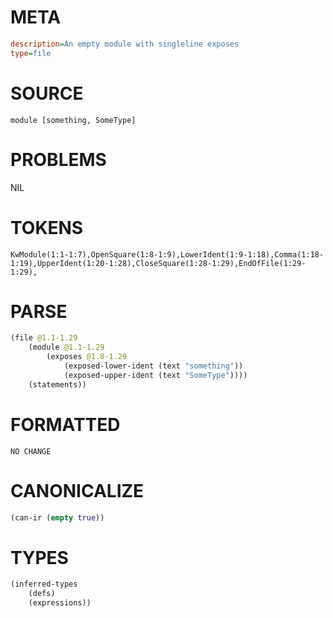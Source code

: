# META
~~~ini
description=An empty module with singleline exposes
type=file
~~~
# SOURCE
~~~roc
module [something, SomeType]
~~~
# PROBLEMS
NIL
# TOKENS
~~~zig
KwModule(1:1-1:7),OpenSquare(1:8-1:9),LowerIdent(1:9-1:18),Comma(1:18-1:19),UpperIdent(1:20-1:28),CloseSquare(1:28-1:29),EndOfFile(1:29-1:29),
~~~
# PARSE
~~~clojure
(file @1.1-1.29
	(module @1.1-1.29
		(exposes @1.8-1.29
			(exposed-lower-ident (text "something"))
			(exposed-upper-ident (text "SomeType"))))
	(statements))
~~~
# FORMATTED
~~~roc
NO CHANGE
~~~
# CANONICALIZE
~~~clojure
(can-ir (empty true))
~~~
# TYPES
~~~clojure
(inferred-types
	(defs)
	(expressions))
~~~
